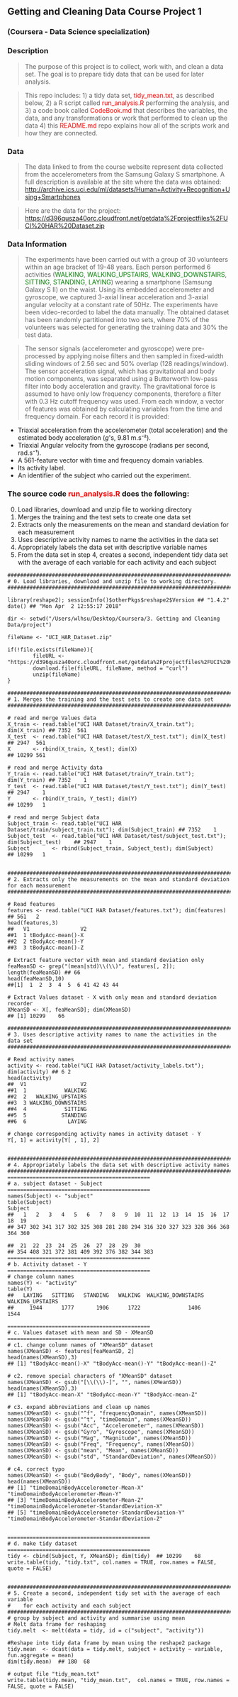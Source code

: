 ## Getting and Cleaning Data Course Project 1 
###  (Coursera - Data Science specialization)   

### Description
> The purpose of this project is to collect, work with, and clean a data set. The goal is to prepare tidy data that can be used for later analysis. 

> This repo includes: 1) a tidy data set, <span style="color:red">tidy_mean.txt</span>, as described below, 2) a R script called <span style="color:red">run_analysis.R</span> performing the analysis, and 3) a code book called <span style="color:red">CodeBook.md</span> that describes the variables, the data, and any transformations or work that performed to clean up the data 4) this <span style="color:red">README.md</span> repo explains how all of the scripts work and how they are connected.

### Data
> The data linked to from the course website represent data collected from the accelerometers from the Samsung Galaxy S smartphone. A full description is available at the site where the data was obtained:
> http://archive.ics.uci.edu/ml/datasets/Human+Activity+Recognition+Using+Smartphones

> Here are the data for the project:
> https://d396qusza40orc.cloudfront.net/getdata%2Fprojectfiles%2FUCI%20HAR%20Dataset.zip

### Data Information
> The experiments have been carried out with a group of 30 volunteers within an age bracket of 19-48 years. Each person performed 6 activities (<span style="color:green">WALKING</span>, <span style="color:green">WALKING_UPSTAIRS</span>, <span style="color:green">WALKING_DOWNSTAIRS</span>, <span style="color:green">SITTING</span>, <span style="color:green">STANDING</span>, <span style="color:green">LAYING</span>) wearing a smartphone (Samsung Galaxy S II) on the waist. Using its embedded accelerometer and gyroscope, we captured 3-axial linear acceleration and 3-axial angular velocity at a constant rate of 50Hz. The experiments have been video-recorded to label the data manually. The obtained dataset has been randomly partitioned into two sets, where 70% of the volunteers was selected for generating the training data and 30% the test data.

> The sensor signals (accelerometer and gyroscope) were pre-processed by applying noise filters and then sampled in fixed-width sliding windows of 2.56 sec and 50% overlap (128 readings/window). The sensor acceleration signal, which has gravitational and body motion components, was separated using a Butterworth low-pass filter into body acceleration and gravity. The gravitational force is assumed to have only low frequency components, therefore a filter with 0.3 Hz cutoff frequency was used. From each window, a vector of features was obtained by calculating variables from the time and frequency domain. For each record it is provided:

- Triaxial acceleration from the accelerometer (total acceleration) and the estimated body acceleration (*g*'s, 9.81 m.s⁻²).
- Triaxial Angular velocity from the gyroscope (radians per second, rad.s⁻¹). 
- A 561-feature vector with time and frequency domain variables. 
- Its activity label. 
- An identifier of the subject who carried out the experiment.

### The source code <span style="color:red">run_analysis.R </span> does the following:
0. Load libraries, download and unzip file to working directory
1. Merges the training and the test sets to create one data set
2. Extracts only the measurements on the mean and standard deviation for each measurement
3. Uses descriptive activity names to name the activities in the data set
4. Appropriately labels the data set with descriptive variable names
5. From the data set in step 4, creates a second, independent tidy data set with the average of each variable for each activity and each subject

```
##############################################################################
# 0. Load libraries, download and unzip file to working directory.
##############################################################################

library(reshape2); sessionInfo()$otherPkgs$reshape2$Version ## "1.4.2"
date() ## "Mon Apr  2 12:55:17 2018"

dir <- setwd("/Users/wlhsu/Desktop/Coursera/3. Getting and Cleaning Data/project")

fileName <- "UCI_HAR_Dataset.zip"

if(!file.exists(fileName)){
        fileURL <- "https://d396qusza40orc.cloudfront.net/getdata%2Fprojectfiles%2FUCI%20HAR%20Dataset.zip"
        download.file(fileURL, fileName, method = "curl")
        unzip(fileName)
}

##############################################################################
# 1. Merges the training and the test sets to create one data set
##############################################################################

# read and merge Values data
X_train <- read.table("UCI HAR Dataset/train/X_train.txt"); dim(X_train) ## 7352  561
X_test  <- read.table("UCI HAR Dataset/test/X_test.txt"); dim(X_test)    ## 2947  561
X       <- rbind(X_train, X_test); dim(X)                                ## 10299 561

# read and merge Activity data
Y_train <- read.table("UCI HAR Dataset/train/Y_train.txt"); dim(Y_train) ## 7352    1
Y_test  <- read.table("UCI HAR Dataset/test/Y_test.txt"); dim(Y_test)    ## 2947    1
Y       <- rbind(Y_train, Y_test); dim(Y)                                ## 10299   1

# read and merge Subject data
Subject_train <- read.table("UCI HAR Dataset/train/subject_train.txt"); dim(Subject_train) ## 7352    1
Subject_test  <- read.table("UCI HAR Dataset/test/subject_test.txt"); dim(Subject_test)    ## 2947    1
Subject       <- rbind(Subject_train, Subject_test); dim(Subject)                          ## 10299   1


##############################################################################
# 2. Extracts only the measurements on the mean and standard deviation for each measurement
##############################################################################

# Read features
features <- read.table("UCI HAR Dataset/features.txt"); dim(features)  ## 561   2
head(features,3)
##   V1                V2
##1  1 tBodyAcc-mean()-X
##2  2 tBodyAcc-mean()-Y
##3  3 tBodyAcc-mean()-Z

# Extract feature vector with mean and standard deviation only
feaMeanSD <- grep("(mean|std)\\(\\)", features[, 2]); length(feaMeanSD) ## 66
head(feaMeanSD,10)
##[1]  1  2  3  4  5  6 41 42 43 44

# Extract Values dataset - X with only mean and standard deviation recorder
XMeanSD <- X[, feaMeanSD]; dim(XMeanSD)
## [1] 10299    66

##############################################################################
# 3. Uses descriptive activity names to name the activities in the data set
##############################################################################

# Read activity names
activity <- read.table("UCI HAR Dataset/activity_labels.txt"); dim(activity) ## 6 2
head(activity)
##  V1                 V2
##1  1            WALKING
##2  2   WALKING_UPSTAIRS
##3  3 WALKING_DOWNSTAIRS
##4  4            SITTING
##5  5           STANDING
##6  6             LAYING

# change corresponding activity names in activity dataset - Y
Y[, 1] = activity[Y[ , 1], 2]


##############################################################################
# 4. Appropriately labels the data set with descriptive activity names
##############################################################################
=============================================
# a. subject dataset - Subject
=============================================
names(Subject) <- "subject"
table(Subject)
Subject
##   1   2   3   4   5   6   7   8   9  10  11  12  13  14  15  16  17  18  19 
## 347 302 341 317 302 325 308 281 288 294 316 320 327 323 328 366 368 364 360 

##  21  22  23  24  25  26  27  28  29  30
## 354 408 321 372 381 409 392 376 382 344 383 
=============================================
# b. Activity dataset - Y
=============================================
# change column names 
names(Y) <- "activity"
table(Y)
##   LAYING   SITTING   STANDING   WALKING  WALKING_DOWNSTAIRS   WALKING_UPSTAIRS 
##     1944      1777       1906      1722               1406               1544 

=============================================
# c. Values dataset with mean and SD - XMeanSD
=============================================
# c1. change column names of "XMeanSD" dataset
names(XMeanSD) <- features[feaMeanSD, 2]
head(names(XMeanSD),3)
## [1] "tBodyAcc-mean()-X" "tBodyAcc-mean()-Y" "tBodyAcc-mean()-Z"

# c2. remove special characters of "XMeanSD" dataset
names(XMeanSD) <- gsub("[\\(\\)-]", "", names(XMeanSD))
head(names(XMeanSD),3)
## [1] "tBodyAcc-mean-X" "tBodyAcc-mean-Y" "tBodyAcc-mean-Z"

# c3. expand abbreviations and clean up names 
names(XMeanSD) <- gsub("^f", "frequencyDomain", names(XMeanSD))
names(XMeanSD) <- gsub("^t", "timeDomain", names(XMeanSD))
names(XMeanSD) <- gsub("Acc", "Accelerometer", names(XMeanSD))
names(XMeanSD) <- gsub("Gyro", "Gyroscope", names(XMeanSD))
names(XMeanSD) <- gsub("Mag", "Magnitude", names(XMeanSD))
names(XMeanSD) <- gsub("Freq", "Frequency", names(XMeanSD))
names(XMeanSD) <- gsub("mean", "Mean", names(XMeanSD))
names(XMeanSD) <- gsub("std", "StandardDeviation", names(XMeanSD))

# c4. correct typo
names(XMeanSD) <- gsub("BodyBody", "Body", names(XMeanSD))
head(names(XMeanSD))
## [1] "timeDomainBodyAccelerometer-Mean-X"              "timeDomainBodyAccelerometer-Mean-Y"             
## [3] "timeDomainBodyAccelerometer-Mean-Z"              "timeDomainBodyAccelerometer-StandardDeviation-X"
## [5] "timeDomainBodyAccelerometer-StandardDeviation-Y" "timeDomainBodyAccelerometer-StandardDeviation-Z"


=============================================
# d. make tidy dataset 
=============================================
tidy <- cbind(Subject, Y, XMeanSD); dim(tidy)  ## 10299    68
write.table(tidy, "tidy.txt", col.names = TRUE, row.names = FALSE, quote = FALSE)


##############################################################################
# 5. Create a second, independent tidy set with the average of each variable
#    for each activity and each subject
##############################################################################
# group by subject and activity and summarise using mean
# Melt data frame for reshaping
tidy.melt  <- melt(data = tidy, id = c("subject", "activity"))

#Reshape into tidy data frame by mean using the reshape2 package
tidy.mean  <- dcast(data = tidy.melt, subject + activity ~ variable, fun.aggregate = mean)
dim(tidy.mean)  ## 180  68

# output file "tidy_mean.txt"
write.table(tidy.mean, "tidy_mean.txt",  col.names = TRUE, row.names = FALSE, quote = FALSE)

```



